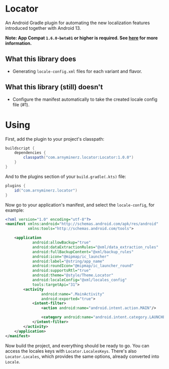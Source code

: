 # Locator

An Android Gradle plugin for automating the new localization features introduced together with Android 13.

**Note: App Compat `1.6.0-beta01` or higher is required. See [here](https://developer.android.com/guide/topics/resources/app-languages#androidx-impl) for more information.**

## What this library does

- Generating `locale-config.xml` files for each variant and flavor.

## What this library (still) doesn't

- Configure the manifest automatically to take the created locale config file (#1).

# Using

First, add the plugin to your project's classpath:

```groovy
buildscript {
    dependencies {
        classpath("com.arnyminerz.locator:Locator:1.0.0")
    }
}
```

And to the plugins section of your `build.gradle(.kts)` file:

```groovy
plugins {
    id("com.arnyminerz.locator")
}
```

Now go to your application's manifest, and select the `locale-config`, for example:

```xml
<?xml version="1.0" encoding="utf-8"?>
<manifest xmlns:android="http://schemas.android.com/apk/res/android"
          xmlns:tools="http://schemas.android.com/tools">

    <application
            android:allowBackup="true"
            android:dataExtractionRules="@xml/data_extraction_rules"
            android:fullBackupContent="@xml/backup_rules"
            android:icon="@mipmap/ic_launcher"
            android:label="@string/app_name"
            android:roundIcon="@mipmap/ic_launcher_round"
            android:supportsRtl="true"
            android:theme="@style/Theme.Locator"
            android:localeConfig="@xml/locales_config"
            tools:targetApi="31">
        <activity
                android:name=".MainActivity"
                android:exported="true">
            <intent-filter>
                <action android:name="android.intent.action.MAIN"/>

                <category android:name="android.intent.category.LAUNCHER"/>
            </intent-filter>
        </activity>
    </application>
</manifest>
```

Now build the project, and everything should be ready to go. You can access the locales keys with
`Locator.LocalesKeys`. There's also `Locator.Locales`, which provides the same options, already
converted into `Locale`.
